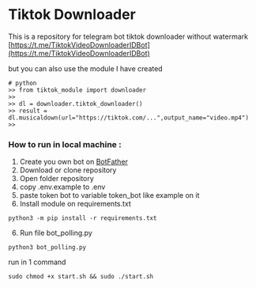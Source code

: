 # Tiktok Downloader

This is a repository for telegram bot tiktok downloader without watermark [https://t.me/TiktokVideoDownloaderIDBot](https://t.me/TiktokVideoDownloaderIDBot)

but you can also use the module I have created 
```
# python
>> from tiktok_module import downloader
>>
>> dl = downloader.tiktok_downloader()
>> result = dl.musicaldown(url="https://tiktok.com/...",output_name="video.mp4")
>>
```

### How to run in local machine :
 1. Create you own bot on [BotFather](https://t.me/BotFather)
 2. Download or clone repository
 3. Open folder repository
 4. copy .env.example to .env
 5. paste token bot to variable token_bot like example on it
 6. Install module on requirements.txt
```
python3 -m pip install -r requirements.txt
```
 6. Run file bot_polling.py
```
python3 bot_polling.py
```


run in 1 command
```
sudo chmod +x start.sh && sudo ./start.sh
```
